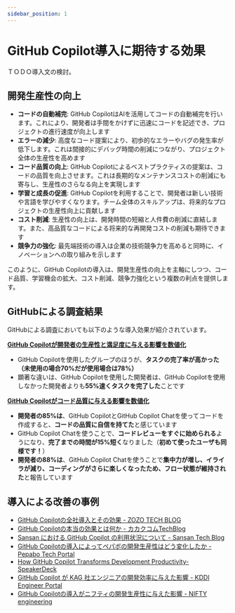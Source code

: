 ```yaml
---
sidebar_position: 1
---
```


# GitHub Copilot導入に期待する効果

ＴＯＤＯ導入文の検討。

## 開発生産性の向上

- **コードの自動補完**: GitHub CopilotはAIを活用してコードの自動補完を行います。これにより、開発者は手間をかけずに迅速にコードを記述でき、プロジェクトの進行速度が向上します
- **エラーの減少**: 高度なコード提案により、初歩的なエラーやバグの発生率が低下します。これは間接的にデバッグ時間の削減につながり、プロジェクト全体の生産性を高めます
- **コード品質の向上**: GitHub Copilotによるベストプラクティスの提案は、コードの品質を向上させます。これは長期的なメンテナンスコストの削減にも寄与し、生産性のさらなる向上を実現します
- **学習と成長の促進**: GitHub Copilotを利用することで、開発者は新しい技術や言語を学びやすくなります。チーム全体のスキルアップは、将来的なプロジェクトの生産性向上に貢献します
- **コスト削減**: 生産性の向上は、開発時間の短縮と人件費の削減に直結します。また、高品質なコードによる将来的な再開発コストの削減も期待できます
- **競争力の強化**: 最先端技術の導入は企業の技術競争力を高めると同時に、イノベーションへの取り組みを示します

このように、GitHub Copilotの導入は、開発生産性の向上を主軸にしつつ、コード品質、学習機会の拡大、コスト削減、競争力強化という複数の利点を提供します。

## GitHubによる調査結果

GitHubによる調査においても以下のような導入効果が紹介されています。

**[GitHub Copilotが開発者の生産性と満足度に与える影響を数値化](https://github.blog/jp/2022-09-15-research-quantifying-github-copilots-impact-on-developer-productivity-and-happiness/)**

- GitHub Copilotを使用したグループのほうが、**タスクの完了率が高かった（未使用の場合70%だが使用場合は78%）**
- 顕著な違いは、GitHub Copilotを使用した開発者は、GitHub Copilotを使用しなかった開発者よりも**55%速くタスクを完了した**ことです

**[GitHub Copilotがコード品質に与える影響を数値化](https://github.blog/jp/2023-10-20-research-quantifying-github-copilots-impact-on-code-quality/)**
- **開発者の85%は**、GitHub CopilotとGitHub Copilot Chatを使ってコードを作成すると、**コードの品質に自信を持てた**と感じています
- GitHub Copilot Chatを使うことで、**コードレビューをすぐに始められる**ようになり、**完了までの時間が15%短く**なりました（**初めて使ったユーザも同様です！**）
- **開発者の88%は**、GitHub Copilot Chatを使うことで**集中力が増し、イライラが減り、コーディングがさらに楽しくなったため、フロー状態が維持された**と報告しています

## 導入による改善の事例

- [GitHub Copilotの全社導入とその効果 - ZOZO TECH BLOG](https://techblog.zozo.com/entry/introducing_github_copilot)
- [GitHub Copilotの本当の効果とは何か - カカクコムTechBlog](https://kakaku-techblog.com/entry/copilot-kakaku-dev)
- [Sansan における GitHub Copilot の利用状況について - Sansan Tech Blog](https://buildersbox.corp-sansan.com/entry/2023/09/01/110000)
- [GitHub Copilotの導入によってペパボの開発生産性はどう変化したか - Pepabo Tech Portal](https://tech.pepabo.com/2023/08/30/github-copilot-effects/)
- [How GitHub Copilot Transforms Development Productivity- SpeakerDeck](https://speakerdeck.com/kurotaky/how-github-copilot-transforms-development-productivity)
- [GitHub Copilot が KAG 社エンジニアの開発効率に与えた影響 - KDDI Engineer Portal](https://developers.kddi.com/blog/JeaNGpkzrgQ83xN8jywwQ)
- [GitHub Copilotの導入がニフティの開発生産性に与えた影響 - NIFTY engineering](https://engineering.nifty.co.jp/blog/21632)
